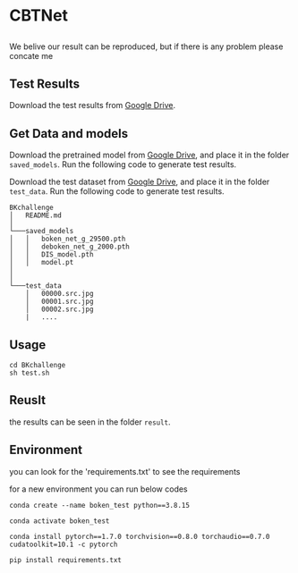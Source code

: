 # CBTNet

## 
We belive our result can be reproduced, but if there is any problem please concate me
## Test Results
Download the test results from [Google Drive](https://drive.google.com/drive/folders/1iTgb7ewXZbCxd7E2EAfYhdiJ_7AZURvJ?usp=share_link).

## Get Data and models
Download the pretrained model from [Google Drive](https://drive.google.com/drive/folders/18lWzDn6nlh9TR1oGcDS6GiUcEgn7p91T?usp=share_link), and place it in the folder `saved_models`. 
Run the following code to generate test results.

Download the test dataset from [Google Drive](https://drive.google.com/file/d/1MmTRvJDpqtbhDlzlV2PrO_gqBEIW744o/view?usp=share_link), and place it in the folder `test_data`. 
Run the following code to generate test results.
```
BKchallenge
│   README.md 
│
└───saved_models
│   │   boken_net_g_29500.pth
│   │   deboken_net_g_2000.pth
│   │   DIS_model.pth
│   │   model.pt
│
│   
└───test_data
    │   00000.src.jpg
    │   00001.src.jpg
    │   00002.src.jpg
    |   .... 
```
## Usage
```
cd BKchallenge
sh test.sh
```

## Reuslt
the results can be seen in the folder `result`. 
## Environment 
you can look for the 'requirements.txt' to see the requirements

for a new environment you can run below codes
```
conda create --name boken_test python==3.8.15

conda activate boken_test

conda install pytorch==1.7.0 torchvision==0.8.0 torchaudio==0.7.0 cudatoolkit=10.1 -c pytorch

pip install requirements.txt


```
